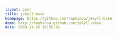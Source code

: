 ```yaml
---
layout: post
title: jekyll-base
homepage: https://github.com/raphinou/jekyll-base
demo: http://raphinou.github.com/jekyll-base
date: 2009-11-26 10:55:20
---
```


